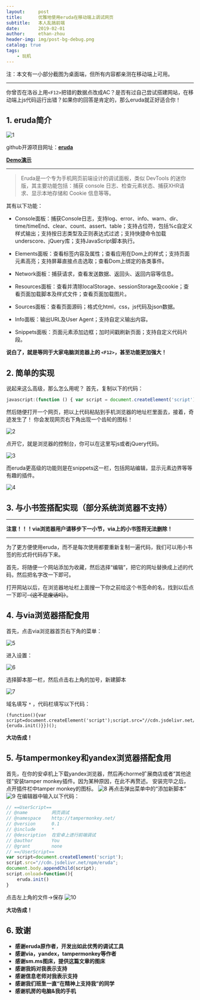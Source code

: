 ```yaml
---
layout:     post
title:      优雅地使用eruda在移动端上调试网页
subtitle:   本人乱搞前端
date:       2019-02-01
author:     ethan-zhou
header-img: img/post-bg-debug.png
catalog: true
tags:
    - 玩机
---
```


注：本文有一小部分截图为桌面端，但所有内容都亲测在移动端上可用。

---

你曾否在洛谷上用`<F12>`把错的数据点改成AC？是否有过自己尝试搭建网站，在移动端上js代码运行出错？如果你的回答是肯定的，那么eruda就正好适合你！

## 1. eruda简介

![1](https://github.com/liriliri/eruda/raw/master/doc/screenshot.jpg)


github开源项目网址：**[eruda](https://github.com/liriliri/eruda)**

**[Demo演示](https://eruda.liriliri.io/)**

---

> Eruda是一个专为手机网页前端设计的调试面板，类似 DevTools 的迷你版，其主要功能包括：捕获 console 日志、检查元素状态、捕获XHR请求、显示本地存储和 Cookie 信息等等。

其有以下功能：

- Console面板：捕获Console日志，支持log、error、info、warn、dir、time/timeEnd、clear、count、assert、table；支持占位符，包括%c自定义样式输出；支持按日志类型及正则表达式过滤；支持快捷命令加载underscore、jQuery库；支持JavaScript脚本执行。

- Elements面板：查看标签内容及属性；查看应用在Dom上的样式；支持页面元素高亮；支持屏幕直接点击选取；查看Dom上绑定的各类事件。

- Network面板：捕获请求，查看发送数据、返回头、返回内容等信息。

- Resources面板：查看并清除localStorage、sessionStorage及cookie；查看页面加载脚本及样式文件；查看页面加载图片。

- Sources面板：查看页面源码；格式化html，css，js代码及json数据。

- Info面板：输出URL及User Agent；支持自定义输出内容。

- Snippets面板：页面元素添加边框；加时间戳刷新页面；支持自定义代码片段。

**说白了，就是等同于大家电脑浏览器上的 `<F12>`，甚至功能更加强大！**

## 2. 简单的实现

说起来这么高级，那么怎么用呢？
首先，复制以下的代码：
```javascript
javascript:(function () { var script = document.createElement('script'); script.src="//cdn.jsdelivr.net/npm/eruda"; document.body.appendChild(script); script.onload = function () { eruda.init() } })();
```
然后随便打开一个网页，把以上代码粘贴到手机浏览器的地址栏里面去，接着，奇迹发生了！
你会发现网页右下角出现一个齿轮的图标！

![2](https://i.loli.net/2019/01/30/5c513de3a25eb.png)

点开它，就是浏览器的控制台，你可以在这里写js或者jQuery代码。

![3](https://i.loli.net/2019/01/30/5c513de3ac1b3.png)

而eruda更高级的功能则是在snippets这一栏，包括网站编辑，显示元素边界等等有趣的插件。

![4](https://i.loli.net/2019/01/30/5c513de3de9ae.png)

## 3. 与小书签搭配实现（部分系统浏览器不支持）

---

**注意！！！via浏览器用户请移步下一小节，via上的小书签将无法删除！**

---

为了更方便使用eruda，而不是每次使用都要重新复制一遍代码，我们可以用小书签的形式将代码存下来。

首先，将随便一个网站添加为收藏，然后选择“编辑”，把它的网址替换成上述的代码，然后把名字改一下即可。

打开网站以后，在浏览器地址栏上面搜一下你之前给这个书签命的名，找到以后点一下即可~~（这不是废话吗）~~。

## 4. 与via浏览器搭配食用


首先，点击via浏览器首页右下角的菜单：

![5](https://i.loli.net/2019/01/31/5c52a2ffe5373.png)

进入设置：

![6](https://i.loli.net/2019/01/31/5c52a35696a80.png)

选择脚本那一栏，然后点击右上角的加号，新建脚本

![7](https://i.loli.net/2019/01/31/5c52a3a2878ae.png)

域名填写 `*` ，代码栏填写以下代码：
```
(function(){var script=document.createElement('script');script.src="//cdn.jsdelivr.net/npm/eruda";document.body.appendChild(script);script.onload=function(){eruda.init()}})();
```

**大功告成！**

## 5. 与tampermonkey和yandex浏览器搭配食用


首先，在你的安卓机上下载yandex浏览器，然后再chorme扩展商店或者“其他途径”安装tamper monkey插件。因为某种原因，在此不再赘述。
安装完毕之后，点开插件栏中tamper monkey的图标。
![8](https://i.loli.net/2019/01/31/5c52a4abde28f.png)
再点击弹出菜单中的“添加新脚本”
![9](https://i.loli.net/2019/01/31/5c52a4abc7d55.png)
在编辑器中输入以下代码：
```javascript
// ==UserScript==
// @name         网页调试
// @namespace    http://tampermonkey.net/
// @version      0.1
// @include      *
// @description  在安卓上进行前端调试
// @author       You
// @grant        none
// ==/UserScript==
var script=document.createElement('script');
script.src="//cdn.jsdelivr.net/npm/eruda";
document.body.appendChild(script);
script.onload=function(){
    eruda.init()
}
```
点击左上角的文件->保存
![10](https://i.loli.net/2019/01/31/5c52a4abe0244.png)

**大功告成！**

## 6. 致谢


- **感谢eruda原作者，开发出如此优秀的调试工具**
- **感谢via，yandex，tampermonkey等作者**
- **感谢sm.ms图床，提供这篇文章的图床**
- **感谢我妈对我表示支持**
- **感谢信息老师对我表示支持**
- **感谢我们班里一直“在精神上支持我”的同学**
- **感谢机房的电脑&我的手机**
